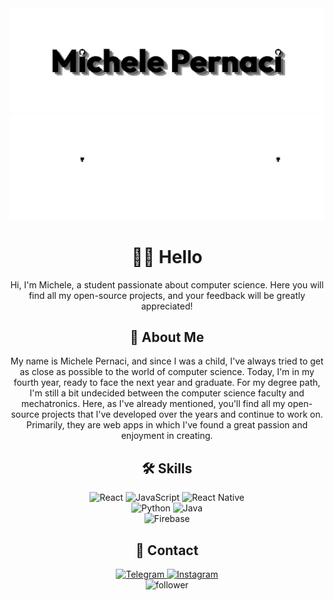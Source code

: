 <div align="center">
  <img width=800 src="https://github.com/Mikexezy/Mikexezy/blob/main/placeLight.png#gh-light-mode-only" alt="Logo">
  <img width=800 src="https://github.com/Mikexezy/Mikexezy/blob/main/placeDark.png#gh-dark-mode-only" alt="Logo">
</div>

<h1 align="center">👋🏻 Hello</h1>
<p align="center">Hi, I'm Michele, a student passionate about computer science. 
Here you will find all my open-source projects, and your feedback will be greatly appreciated!</p>

<h2 align="center">🚀 About Me</h2>
<p align="center">My name is Michele Pernaci, and since I was a child, I've always tried to get as close as possible to the world of computer science. Today, I'm in my fourth year, ready to face the next year and graduate. 
For my degree path, I'm still a bit undecided between the computer science faculty and mechatronics.
Here, as I've already mentioned, you'll find all my open-source projects that I've developed over the years and continue to work on. 
Primarily, they are web apps in which I've found a great passion and enjoyment in creating.</p>

<h2 align="center">🛠 Skills</h2>
<div align="center">
  <img src="https://img.shields.io/badge/React-20232A?style=for-the-badge&logo=react&logoColor=white" alt="React">
  <img src="https://img.shields.io/badge/JavaScript-20232A?style=for-the-badge&logo=javascript&logoColor=white" alt="JavaScript">
  <img src="https://img.shields.io/badge/React_Native-20232A?style=for-the-badge&logo=react&logoColor=white" alt="React Native">
</div>

<div align="center">
  <picture>
    <source media="(prefers-color-scheme: dark)" srcset="https://img.shields.io/badge/Python-20232A?style=for-the-badge&logo=python&logoColor=white" alt="Python">
    <img src="https://img.shields.io/badge/Python-FFFFFF?style=for-the-badge&logo=python&logoColor=black" alt="Python">
  </picture>

  <picture>
    <source media="(prefers-color-scheme: dark)" srcset="https://img.shields.io/badge/Java-20232A?style=for-the-badge&logo=openjdk&logoColor=white" alt="Java">
    <img src="https://img.shields.io/badge/Java-FFFFFF?style=for-the-badge&logo=openjdk&logoColor=black" alt="Java">
  </picture>
</div>

<div align="center">
  <picture>
    <source media="(prefers-color-scheme: dark)" srcset="https://img.shields.io/badge/firebase-20232A?style=for-the-badge&logo=firebase&logoColor=white" alt="Firebase"/>
    <img src="https://img.shields.io/badge/firebase-FFFFFF?style=for-the-badge&logo=firebase&logoColor=black" alt="Firebase"/>
  </picture>
</div>

<h2 align="center">📱 Contact</h2>
<div align="center">
  <a href="https://t.me/michelepernacigithub">
    <picture>
      <source media="(prefers-color-scheme: dark)" srcset="https://img.shields.io/badge/telegram-20232A?style=for-the-badge&logo=telegram&logoColor=white" alt="Telegram">
      <img src="https://img.shields.io/badge/telegram-FFFFFF?style=for-the-badge&logo=telegram&logoColor=black" alt="Telegram">
    </picture>
  </a>
  <a href="https://www.instagram.com/michelepernacii/">
    <picture>
      <source media="(prefers-color-scheme: dark)" srcset="https://img.shields.io/badge/instagram-20232A?style=for-the-badge&logo=instagram&logoColor=white" alt="Instagram">
      <img src="https://img.shields.io/badge/instagram-FFFFFF?style=for-the-badge&logo=instagram&logoColor=black" alt="Instagram">
    </picture>
  </a>
</div>

<div align="center">
  <img src="https://img.shields.io/github/followers/Mikexezy?style=for-the-badge&labelColor=20232A&color=20232A" alt="follower"/>
</div>
